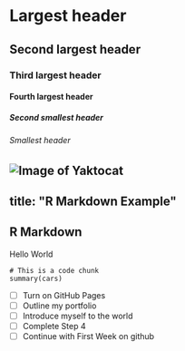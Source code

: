 # Largest header
## Second largest header
### Third largest header
#### Fourth largest header
##### Second smallest header
###### Smallest header

![Image of Yaktocat](https://octodex.github.com/images/yaktocat.png)
---
title: "R Markdown Example"
---

## R Markdown

Hello World

```{r}
# This is a code chunk
summary(cars)
```
- [ ] Turn on GitHub Pages
- [ ] Outline my portfolio
- [ ] Introduce myself to the world
- [ ] Complete Step 4
- [ ] Continue with First Week on github

